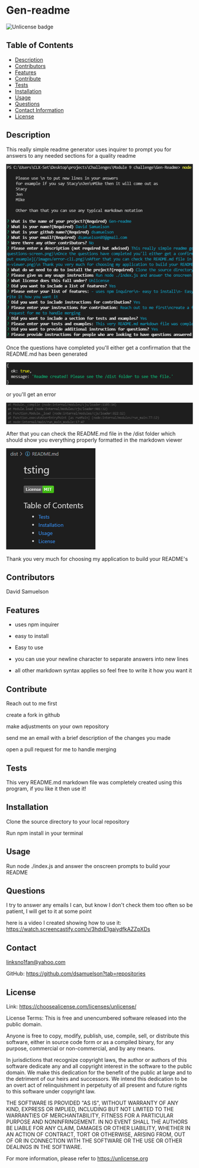 # Gen-readme
![Unlicense badge](https://img.shields.io/badge/License-Unlicense-success)
## Table of Contents

- [Description](#description)
- [Contributors](#contributors)
- [Features](#features)
- [Contribute](#contribute)
- [Tests](#tests)
- [Installation](#installation)
- [Usage](#usage)
- [Questions](#questions)
- [Contact Information](#contact)
- [License](#license)

## Description

This really simple readme generator uses inquirer to prompt you for answers to any needed sections for a quality readme

![Questions example in terminal](/images/questions-screen.png)

Once the questions have completed you'll either get a confirmation that the README.md has been generated

![confirmation output](/images/confirmation-cli.png)

or you'll get an error

![error output example](/images/error-cli.png)

After that you can check the README.md file in the /dist folder which should show you everything properly formatted in the markdown viewer

![markdown viewer sample](/images/markdown-viewer.png)

 Thank you very much for choosing my application to build your README's

## Contributors

David Samuelson

## Features

- uses npm inquirer

- easy to install

- Easy to use

- you can use your newline character to separate answers into new lines

- all other markdown syntax applies so feel free to write it how you want it

## Contribute

Reach out to me first

create a fork in github

make adjustments on your own repository

send me an email with a brief description of the changes you made

open a pull request for me to handle merging

## Tests

This very README.md markdown file was completely created using this program, if you like it then use it!

## Installation

Clone the source directory to your local repository

Run npm install in your terminal

## Usage

Run node ./index.js and answer the onscreen prompts to build your README

## Questions

I try to answer any emails I can, but know I don't check them too often so be patient, I will get to it at some point

here is a video I created showing how to use it:
https://watch.screencastify.com/v/3hdxE1gaiydfkAZZpXDs

## Contact

linksno1fan@yahoo.com

GitHub: https://github.com/dsamuelson?tab=repositories

## License

Link: https://choosealicense.com/licenses/unlicense/

License Terms:
This is free and unencumbered software released into the public domain.

Anyone is free to copy, modify, publish, use, compile, sell, or
distribute this software, either in source code form or as a compiled
binary, for any purpose, commercial or non-commercial, and by any
means.

In jurisdictions that recognize copyright laws, the author or authors
of this software dedicate any and all copyright interest in the
software to the public domain. We make this dedication for the benefit
of the public at large and to the detriment of our heirs and
successors. We intend this dedication to be an overt act of
relinquishment in perpetuity of all present and future rights to this
software under copyright law.

THE SOFTWARE IS PROVIDED "AS IS", WITHOUT WARRANTY OF ANY KIND,
EXPRESS OR IMPLIED, INCLUDING BUT NOT LIMITED TO THE WARRANTIES OF
MERCHANTABILITY, FITNESS FOR A PARTICULAR PURPOSE AND NONINFRINGEMENT.
IN NO EVENT SHALL THE AUTHORS BE LIABLE FOR ANY CLAIM, DAMAGES OR
OTHER LIABILITY, WHETHER IN AN ACTION OF CONTRACT, TORT OR OTHERWISE,
ARISING FROM, OUT OF OR IN CONNECTION WITH THE SOFTWARE OR THE USE OR
OTHER DEALINGS IN THE SOFTWARE.

For more information, please refer to <https://unlicense.org>
    
